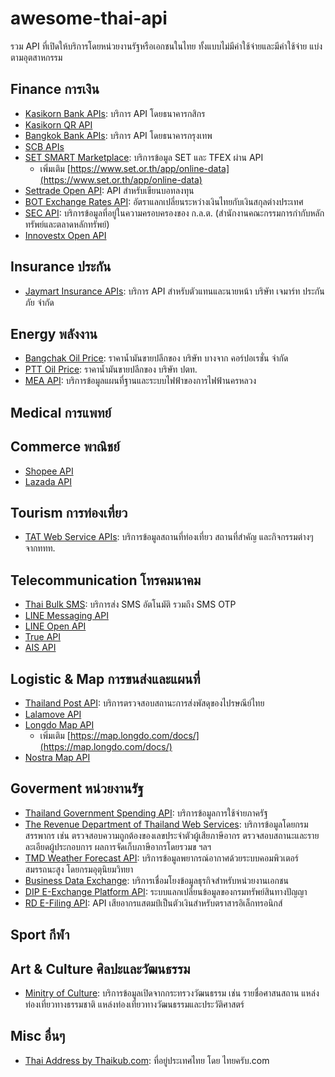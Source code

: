 # awesome-thai-api
รวม API ที่เปิดให้บริการโดยหน่วยงานรัฐหรือเอกชนในไทย ทั้งแบบไม่มีค่าใช้จ่ายและมีค่าใช้จ่าย แบ่งตามอุตสาหกรรม

## Finance การเงิน

- [Kasikorn Bank APIs](https://apiportal.kasikornbank.com/product): บริการ API โดยธนาคารกสิกร
- [Kasikorn QR API](https://www.kasikornbank.com/th/business/sme/financial-services/pages/qr-api.aspx)
- [Bangkok Bank APIs](https://apiportal.bangkokbank.com/th/apis): บริการ API โดยธนาคารกรุงเทพ
- [SCB APIs](https://developer.scb/#/home)
- [SET SMART Marketplace](https://www.set.or.th/th/services/connectivity-and-data/data/smart-marketplace): บริการข้อมูล SET และ TFEX ผ่าน API
  - เพิ่มเติม [https://www.set.or.th/app/online-data](https://www.set.or.th/app/online-data)
- [Settrade Open API](https://developer.settrade.com/open-api/document): API สำหรับเขียนบอทลงทุน
- [BOT Exchange Rates API](https://apiportal.bot.or.th/bot/public/node/504): อัตราแลกเปลี่ยนระหว่างเงินไทยกับเงินสกุลต่างประเทศ
- [SEC API](https://api-portal.sec.or.th/products): บริการข้อมูลที่อยู่ในความครอบครองของ ก.ล.ต. (สำนักงานคณะกรรมการกำกับหลักทรัพย์และตลาดหลักทรัพย์)
- [Innovestx Open API](https://api-docs.innovestxonline.com/#authenticate-message)

## Insurance ประกัน

- [Jaymart Insurance APIs](https://service.jaymartinsurance.co.th/pages/docs/motor/): บริการ API สำหรับตัวแทนและนายหน้า บริษัท เจมาร์ท ประกันภัย จำกัด

## Energy พลังงาน

- [Bangchak Oil Price](https://www.bangchak.co.th/th/oilprice): ราคาน้ำมันขายปลีกของ บริษัท บางจาก คอร์ปอเรชั่น จำกัด
- [PTT Oil Price](https://www.pttor.com/th/oil_price): ราคาน้ำมันขายปลีกของ บริษัท ปตท.
- [MEA API](https://mapapi.mea.or.th/home/document#intro): บริการข้อมูลแผนที่ฐานและระบบไฟฟ้าของการไฟฟ้านครหลวง

## Medical การแพทย์

## Commerce พาณิชย์

- [Shopee API](https://open.shopee.com/documents/v2/v2.product.get_category?module=89&type=1)
- [Lazada API](https://open.lazada.com/apps/doc/api?path=%2Fauth%2Ftoken%2Fcreate)

## Tourism การท่องเที่ยว

- [TAT Web Service APIs](https://developers.tourismthailand.org/console/): บริการข้อมูลสถานที่ท่องเที่ยว สถานที่สำคัญ และกิจกรรมต่างๆ จากททท.

## Telecommunication โทรคมนาคม 

- [Thai Bulk SMS](https://developer.thaibulksms.com/): บริการส่ง SMS อัตโนมัติ รวมถึง SMS OTP
- [LINE Messaging API](https://linedevth.line.me/th/messaging-api)
- [LINE Open API](https://github.com/line/line-openapi)
- [True API](https://truebusiness.truecorp.co.th/th/solution/trueapis)
- [AIS API](https://www.ais.th/business/enterprise/technology-and-solution/communication/ais-open-api)

## Logistic & Map การขนส่งและแผนที่

- [Thailand Post API](https://track.thailandpost.co.th/developerGuide): บริการตรวจสอบสถานะการส่งพัสดุของไปรษณีย์ไทย
- [Lalamove API](https://developers.lalamove.com/)
- [Longdo Map API](https://api.longdo.com/map/doc/)
  - เพิ่มเติม [https://map.longdo.com/docs/](https://map.longdo.com/docs/)
- [Nostra Map API](https://developer.nostramap.com/developerV3/docs/js/home/)

## Goverment หน่วยงานรัฐ

- [Thailand Government Spending API](https://govspending.data.go.th/api/documentation): บริการข้อมูลการใช้จ่ายภาครัฐ
- [The Revenue Department of Thailand Web Services](https://www.rd.go.th/42545.html): บริการข้อมูลโดยกรมสรรพากร เช่น ตรวจสอบความถูกต้องของเลขประจำตัวผู้เสียภาษีอากร ตรวจสอบสถานะและรายละเอียดผู้ประกอบการ ผลการจัดเก็บภาษีอากรโดยรวมข ฯลฯ
- [TMD Weather Forecast API](https://data.tmd.go.th/nwpapi/doc/): บริการข้อมูลพยากรณ์อากาศด้วยระบบคอมพิวเตอร์สมรรถนะสูง โดยกรมอุตุนิยมวิทยา
- [Business Data Exchange](https://bdex.dbd.go.th/landing/private/landing): บริการเชื่อมโยงข้อมูลธุรกิจสำหรับหน่วยงานเอกชน
- [DIP E-Exchange Platform API](https://api.ipthailand.go.th/): ระบบแลกเปลี่ยนข้อมูลของกรมทรัพย์สินทางปัญญา
- [RD E-Filing API](https://efiling.rd.go.th/content/os9/document/index.html): API เสียอากรแสตมป์เป็นตัวเงินสำหรับตราสารอิเล็กทรอนิกส์ 

## Sport กีฬา

## Art & Culture ศิลปะและวัฒนธรรม

- [Minitry of Culture](https://bigdata.m-culture.go.th/openapi): บริการข้อมูลเปิดจากกระทรวงวัฒนธรรม เช่น รายชื่อศาสนสถาน แหล่งท่องเที่ยวทางธรรมชาติ แหล่งท่องเที่ยวทางวัฒนธรรมและประวัติศาสตร์

## Misc อื่นๆ
- [Thai Address by Thaikub.com](https://www.thaikub.com/apis/thai-address): ที่อยู่ประเทศไทย โดย ไทยครับ.com
